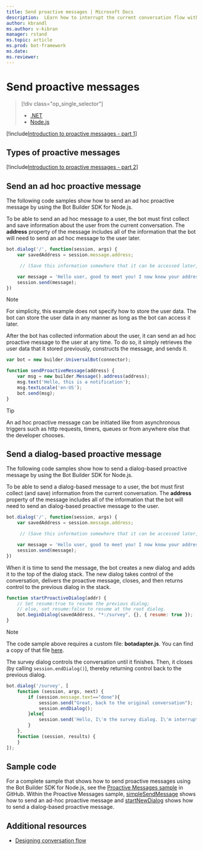 ```yaml
---
title: Send proactive messages | Microsoft Docs
description:  LEarn how to interrupt the current conversation flow with a proactive message using the Bot Builder SDK for Node.js
author: kbrandl
ms.author: v-kibran
manager: rstand
ms.topic: article
ms.prod: bot-framework
ms.date: 
ms.reviewer:
---
```

# Send proactive messages
> [!div class="op_single_selector"]
> - [.NET](../dotnet/bot-builder-dotnet-proactive-messages.md)
> - [Node.js](../nodejs/bot-builder-nodejs-proactive-messages.md)

[!include[Introduction to proactive messages - part 1](../includes/snippet-proactive-messages-intro-1.md)] 

## Types of proactive messages

[!include[Introduction to proactive messages - part 2](../includes/snippet-proactive-messages-intro-2.md)] 

## Send an ad hoc proactive message

The following code samples show how to send an ad hoc proactive message by using the Bot Builder SDK for Node.js.

To be able to send an ad hoc message to a user, the bot must first collect and save information about the user from the current conversation. 
The **address** property of the message includes all of the information that the bot will need to send an ad hoc message to the user later. 

```javascript
bot.dialog('/', function(session, args) {
    var savedAddress = session.message.address;

     // (Save this information somewhere that it can be accessed later, such as in a database.)

    var message = 'Hello user, good to meet you! I now know your address and can send you notifications in the future.';
    session.send(message);
})
```

> [!NOTE]
> For simplicity, this example does not specify how to store the user data. 
> The bot can store the user data in any manner as long as the bot can access it later.

After the bot has collected information about the user, it can send an ad hoc proactive message to the user at any time. 
To do so, it simply retrieves the user data that it stored previously, constructs the message, and sends it.

```javascript
var bot = new builder.UniversalBot(connector);

function sendProactiveMessage(address) {
    var msg = new builder.Message().address(address);
    msg.text('Hello, this is a notification');
    msg.textLocale('en-US');
    bot.send(msg);
}
```

> [!TIP]
> An ad hoc proactive message can be initiated like from 
> asynchronous triggers such as http requests, timers, queues or from anywhere else that the developer chooses.

## Send a dialog-based proactive message

The following code samples show how to send a dialog-based proactive message by using the Bot Builder SDK for Node.js.

To be able to send a dialog-based message to a user, the bot must first collect (and save) information from the current conversation. 
The **address** property of the message includes all of the information that the bot will need to send an dialog-based proactive message to the user. 

```javascript
bot.dialog('/', function(session, args) {
    var savedAddress = session.message.address;

     // (Save this information somewhere that it can be accessed later, such as in a database.)

    var message = 'Hello user, good to meet you! I now know your address and can send you notifications in the future.';
    session.send(message);
})
```

When it is time to send the message, the bot creates a new dialog and adds it to the top of the dialog stack. The new dialog takes control of the conversation, delivers the proactive message, closes, and then returns control to the previous dialog in the stack. 

```javascript
function startProactiveDialog(addr) {
    // Set resume:true to resume the previous dialog;
    // else, set resume:false to resume at the root dialog.
    bot.beginDialog(savedAddress, "*:/survey", {}, { resume: true });  
}
```

> [!NOTE]
> The code sample above requires a custom file: **botadapter.js**. 
> You can find a copy of that file [here](https://trpp24botsamples.visualstudio.com/_git/Code?path=%2FNode%2Fcore-proactiveMessages%2FstartNewDialog%2Fbotadapter.js&version=GBmaster&_a=contents).

The survey dialog controls the conversation until it finishes. 
Then, it closes (by calling `session.endDialog()`), thereby returning control back to the previous dialog. 


```javascript
bot.dialog('/survey', [
    function (session, args, next) {
        if (session.message.text=="done"){
            session.send("Great, back to the original conversation");
            session.endDialog();
        }else{
            session.send('Hello, I\'m the survey dialog. I\'m interrupting your conversation to ask you a question. Type "done" to resume');
        }
    },
    function (session, results) {
    }
]);
```

## Sample code

For a complete sample that shows how to send proactive messages using the Bot Builder SDK for Node.js, see the <a href="https://github.com/Microsoft/BotBuilder-Samples/tree/master/Node/core-proactiveMessages" target="_blank">Proactive Messages sample</a> in GitHub. 
Within the Proactive Messages sample, <a href="https://github.com/Microsoft/BotBuilder-Samples/tree/master/Node/core-proactiveMessages/simpleSendMessage" target="_blank">simpleSendMessage</a> shows how to send an ad-hoc proactive message and <a href="https://github.com/Microsoft/BotBuilder-Samples/tree/master/Node/core-proactiveMessages/startNewDialog" target="_blank">startNewDialog</a> shows how to send a dialog-based proactive message.

## Additional resources

- [Designing conversation flow](../bot-design-conversation-flow.md)
